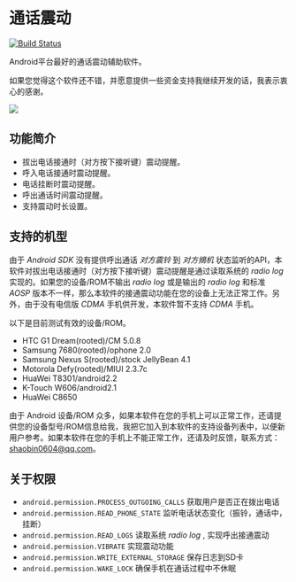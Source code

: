 # 通话震动 #

[![Build Status](https://travis-ci.org/shaobin0604/CallVibrator.png?branch=master)](https://travis-ci.org/shaobin0604/CallVibrator)

Android平台最好的通话震动辅助软件。

如果您觉得这个软件还不错，并愿意提供一些资金支持我继续开发的话，我表示衷心的感谢。

<a href='http://me.alipay.com/shaobin0604'><img src='https://img.alipay.com/sys/personalprod/style/mc/btn-index.png' /></a>

## 功能简介 ##

*   拔出电话接通时（对方按下接听键）震动提醒。
*   呼入电话接通时震动提醒。
*   电话挂断时震动提醒。
*   呼出通话时间震动提醒。
*   支持震动时长设置。

## 支持的机型 ##

由于 *Android SDK* 没有提供呼出通话 *对方震铃* 到 *对方摘机* 状态监听的API，本软件对拔出电话接通时（对方按下接听键）震动提醒是通过读取系统的 *radio log* 实现的。如果您的设备/ROM不输出 *radio log* 或是输出的 *radio log* 和标准 *AOSP* 版本不一样，那么本软件的接通震动功能在您的设备上无法正常工作。另外，由于没有电信版 *CDMA* 手机供开发，本软件暂不支持 *CDMA* 手机。 

以下是目前测试有效的设备/ROM。

*   HTC G1 Dream(rooted)/CM 5.0.8
*   Samsung 7680(rooted)/ophone 2.0
*   Samsung Nexus S(rooted)/stock JellyBean 4.1
*   Motorola Defy(rooted)/MIUI 2.3.7c
*   HuaWei T8301/android2.2
*   K-Touch W606/android2.1
*   HuaWei C8650

由于 Android 设备/ROM 众多，如果本软件在您的手机上可以正常工作，还请提供您的设备型号/ROM信息给我，我把它加入到本软件的支持设备列表中，以便新用户参考。如果本软件在您的手机上不能正常工作，还请及时反馈，联系方式：shaobin0604@qq.com。

## 关于权限 ##

*   `android.permission.PROCESS_OUTGOING_CALLS` 获取用户是否正在拨出电话
*   `android.permission.READ_PHONE_STATE` 监听电话状态变化（振铃，通话中，挂断）
*   `android.permission.READ_LOGS` 读取系统 *radio log* , 实现呼出接通震动
*   `android.permission.VIBRATE` 实现震动功能
*   `android.permission.WRITE_EXTERNAL_STORAGE` 保存日志到SD卡
*   `android.permission.WAKE_LOCK` 确保手机在通话过程中不休眠
